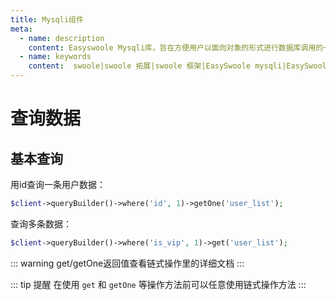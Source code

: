 ```yaml
---
title: Mysqli组件
meta:
  - name: description
    content: Easyswoole Mysqli库，旨在方便用户以面向对象的形式进行数据库调用的一个库。并且为Orm组件等高级用法提供了基础支持
  - name: keywords
    content:  swoole|swoole 拓展|swoole 框架|EasySwoole mysqli|EasySwoole ORM|Swoole mysqli协程客户端|swoole ORM
---
```

# 查询数据

## 基本查询

用id查询一条用户数据：

```php
$client->queryBuilder()->where('id', 1)->getOne('user_list');
```

查询多条数据：

```php
$client->queryBuilder()->where('is_vip', 1)->get('user_list');
```

::: warning
get/getOne返回值查看链式操作里的详细文档
:::


::: tip 提醒
在使用 `get` 和 `getOne` 等操作方法前可以任意使用链式操作方法
:::
